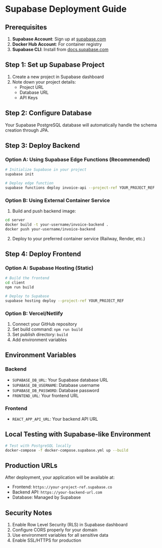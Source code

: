 # Supabase Deployment Guide

## Prerequisites

1. **Supabase Account**: Sign up at [supabase.com](https://supabase.com)
2. **Docker Hub Account**: For container registry
3. **Supabase CLI**: Install from [docs.supabase.com](https://supabase.com/docs/guides/cli)

## Step 1: Set up Supabase Project

1. Create a new project in Supabase dashboard
2. Note down your project details:
   - Project URL
   - Database URL
   - API Keys

## Step 2: Configure Database

Your Supabase PostgreSQL database will automatically handle the schema creation through JPA.

## Step 3: Deploy Backend

### Option A: Using Supabase Edge Functions (Recommended)

```bash
# Initialize Supabase in your project
supabase init

# Deploy edge function
supabase functions deploy invoice-api --project-ref YOUR_PROJECT_REF
```

### Option B: Using External Container Service

1. Build and push backend image:
```bash
cd server
docker build -t your-username/invoice-backend .
docker push your-username/invoice-backend
```

2. Deploy to your preferred container service (Railway, Render, etc.)

## Step 4: Deploy Frontend

### Option A: Supabase Hosting (Static)

```bash
# Build the frontend
cd client
npm run build

# Deploy to Supabase
supabase hosting deploy --project-ref YOUR_PROJECT_REF
```

### Option B: Vercel/Netlify

1. Connect your GitHub repository
2. Set build command: `npm run build`
3. Set publish directory: `build`
4. Add environment variables

## Environment Variables

### Backend
- `SUPABASE_DB_URL`: Your Supabase database URL
- `SUPABASE_DB_USERNAME`: Database username
- `SUPABASE_DB_PASSWORD`: Database password
- `FRONTEND_URL`: Your frontend URL

### Frontend
- `REACT_APP_API_URL`: Your backend API URL

## Local Testing with Supabase-like Environment

```bash
# Test with PostgreSQL locally
docker-compose -f docker-compose.supabase.yml up --build
```

## Production URLs

After deployment, your application will be available at:
- Frontend: `https://your-project-ref.supabase.co`
- Backend API: `https://your-backend-url.com`
- Database: Managed by Supabase

## Security Notes

1. Enable Row Level Security (RLS) in Supabase dashboard
2. Configure CORS properly for your domain
3. Use environment variables for all sensitive data
4. Enable SSL/HTTPS for production